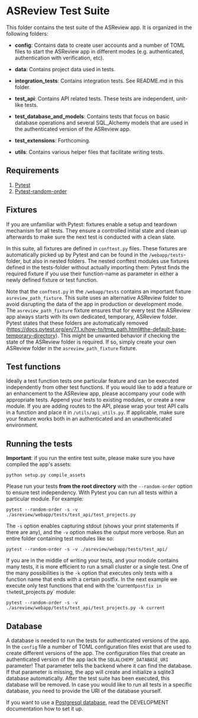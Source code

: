 # ASReview Test Suite

This folder contains the test suite of the ASReview app. It is organized in the following folders:

- **config**: Contains data to create user accounts and a number of TOML files to start the ASReview app in different modes (e.g. authenticated, authentication with verification, etc).

- **data**: Contains project data used in tests.

- **integration_tests**: Contains integration tests. See README.md in this folder.

- **test_api**: Contains API related tests. These tests are independent, unit-like tests.

- **test_database_and_models**: Contains tests that focus on basic database operations and several SQL_Alchemy models that are used in the authenticated version of the ASReview app.

- **test_extensions**: Forthcoming.

- **utils**: Contains various helper files that facilitate writing tests.

## Requirements

1. [Pytest](https://docs.pytest.org/)
2. [Pytest-random-order](https://github.com/jbasko/pytest-random-order)

## Fixtures

If you are unfamiliar with Pytest: fixtures enable a setup and teardown mechanism for all tests. They ensure a controlled initial state and clean up afterwards to make sure the next test is conducted with a clean slate.

In this suite, all fixtures are defined in `conftest.py` files. These fixtures are automatically picked up by Pytest and can be found in the `/webapp/tests`-folder, but also in nested folders. The nested conftest modules use fixtures defined in the tests-folder without actually importing them: Pytest finds the required fixture if you use their function-name as parameter in either a newly defined fixture or test function.

Note that the `conftest.py` in the `/webapp/tests` contains an important fixture `asreview_path_fixture`. This suite uses an alternative ASReview folder to avoid disrupting the data of the app in production or development mode. The `asreview_path_fixture` fixture ensures that for every test the ASReview app always starts with its own dedicated, temporary, ASReview folder. Pytest states that these folders are automatically removed (https://docs.pytest.org/en/7.1.x/how-to/tmp_path.html#the-default-base-temporary-directory). This might be unwanted behavior if checking the state of the ASReview folder is required. If so, simply create your own ASReview folder in the `asreview_path_fixture` fixture.

## Test functions

Ideally a test function tests one particular feature and can be executed independently from other test functions. If you would like to add a feature or an enhancement to the ASReview app, please accompany your code with appropriate tests. Append your tests to existing modules, or create a new module. If you are adding routes to the API, please wrap your test API calls in a function and place it in `/utils/api_utils.py`. If applicable, make sure your feature works both in an authenticated and an unauthenticated environment.

## Running the tests

**Important**: if you run the entire test suite, please make sure you have compiled the app's assets:

```
python setup.py compile_assets
```

Please run your tests __from the root directory__ with the `--random-order` option to ensure test independency. With Pytest you can run all tests within a particular module. For example:

```
pytest --random-order -s -v ./asreview/webapp/tests/test_api/test_projects.py
```

The `-s` option enables capturing stdout (shows your print statements if there are any), and the `-v` option makes the output more verbose. Run an entire folder containing test modules like so:

```
pytest --random-order -s -v ./asreview/webapp/tests/test_api/
```

If you are in the middle of writing your tests, and your module contains many tests, it is more efficient to run a small cluster or a single test. One of the many possibilities is the `-k` option that executes only tests with a function name that ends with a certain postfix. In the next example we execute only test functions that end with the 'current`postfix in the`test_projects.py` module:

```
pytest --random-order -s -v ./asreview/webapp/tests/test_api/test_projects.py -k current
```

## Database

A database is needed to run the tests for authenticated versions of the app. In the `config` file a number of TOML configuration files exist that are used to create different versions of the app. The configuration files that create an authenticated version of the app lack the `SQLALCHEMY_DATABASE_URI` parameter! That parameter tells the backend where it can find the database. If that parameter is missing, the app will create and initialize a sqlite3 database automatically. After the test suite has been executed, this database will be removed. In case you would like to run all tests in a specific database, you need to provide the URI of the database yourself.

If you want to use a [Postgresql database](https://www.postgresql.org/), read the DEVELOPMENT documentation
how to set it up.
